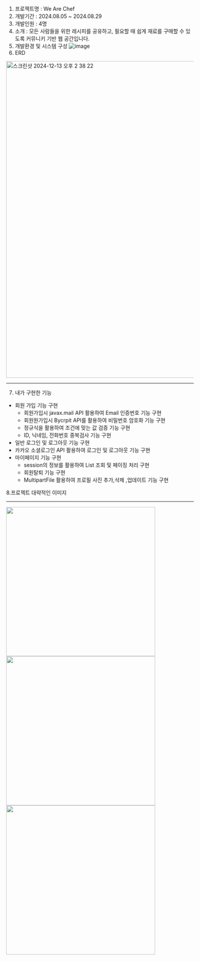 1. 프로젝트명 : We Are Chef
2. 개발기간 : 2024.08.05 ~ 2024.08.29
3. 개발인원 : 4명
4. 소개 : 모든 사람들을 위한 레시피를 공유하고, 필요할 때 쉽게 재료를 구매할 수 있도록 커뮤니키 기반 웹 공간입니다.
5. 개발환경 및 시스템 구성
![image](https://github.com/user-attachments/assets/6a615327-5b42-4e9a-aa2b-c7183697362c)
6. ERD
<img width="849" alt="스크린샷 2024-12-13 오후 2 38 22" src="https://github.com/user-attachments/assets/448e6a4f-a76e-412d-8c6a-2774a9a7c258" />

***

7. 내가 구현한 기능
- 회원 가입 기능 구현
    - 회원가입시 javax.mail API 활용하여 Email 인증번호 기능 구현
    - 회원원가입시 Bycrpit API를 활용하여 비밀번호 암호화 기능 구현
    - 정규식을 활용하여 조건에 맞는 값 검증 기능 구현
    - ID, 닉네임, 전화번호 중복검사 기능 구현
- 일반 로그인 및 로그아웃 기능 구현
- 카카오 소셜로그인 API 활용하여 로그인 및 로그아웃 기능 구현
- 마이페이지 기능 구현
    - session의 정보를 활용하여 List 조회 및 페이징 처리 구현
    - 회원탈퇴 기능 구현
    - MultipartFile 활용하여 프로필 사진 추가,삭제 ,업데이트 기능 구현

8.프로젝트 대략적인 이미지
***
<img width="400" src="https://github.com/user-attachments/assets/a1325389-1428-4751-bcae-d11be999a9c9"/>
<img width="400" src="https://github.com/user-attachments/assets/59966a48-5c4f-47c1-9cf2-b8e92ebfb567"/>
<img width="400" src="https://github.com/user-attachments/assets/32c6729e-e419-4b26-9f77-22bfa0f9a8f1"/>
